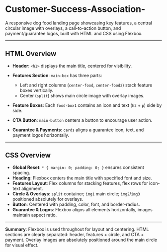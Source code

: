 # Customer-Success-Association-

A responsive dog food landing page showcasing key features, a central circular image with overlays, a call-to-action button, and payment/guarantee logos, built with HTML and CSS using Flexbox.

---

## HTML Overview

- **Header**: `<h1>` displays the main title, centered for visibility.
- **Features Section**: `main-box` has three parts:

  - Left and right columns (`center-food`, `center-food2`) stack feature boxes vertically.
  - Center (`split`) shows main circle image with overlay images.

- **Feature Boxes**: Each `food-box1` contains an icon and text (`h3` + `p`) side by side.
- **CTA Button**: `main-button` centers a button to encourage user action.
- **Guarantee & Payments**: `cards` aligns a guarantee icon, text, and payment logos horizontally.

---

## CSS Overview

- **Global Reset**: `* { margin: 0; padding: 0; }` ensures consistent spacing.
- **Heading**: Flexbox centers the main title with specified font and size.
- **Features Layout**: Flex columns for stacking features, flex rows for icon-text alignment.
- **Circle & Overlays**: `split` container; `img1` main circle; `img2`/`img3` positioned absolutely for overlays.
- **Button**: Centered with padding, color, font, and border-radius.
- **Guarantee & Logos**: Flexbox aligns all elements horizontally, images maintain aspect ratio.

---

**Summary**: Flexbox is used throughout for layout and centering. HTML sections are clearly separated: header, features + circle, and CTA + payment. Overlay images are absolutely positioned around the main circle for visual effect.
